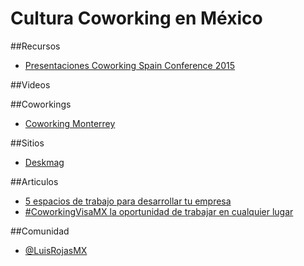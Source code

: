 # Cultura Coworking en México

##Recursos 
 - [Presentaciones Coworking Spain Conference 2015](http://coworkingspain.es/magazine/noticias/presentaciones-coworking-spain-conference-2015)

##Videos

##Coworkings 
 - [Coworking Monterrey](http://coworkingmty.com)
 

##Sitios
 - [Deskmag](http://www.deskmag.com)



##Articulos
 - [5 espacios de trabajo para desarrollar tu empresa](http://www.forbes.com.mx/5-espacios-de-trabajo-para-desarrollar-tu-empresa/)
 - [#CoworkingVisaMX la oportunidad de trabajar en cualquier lugar](http://www.lateoriadelbit.com/coworkingvisamx-la-oportunidad-de-trabajar-en-cualquier-lugar/)

##Comunidad
 - [@LuisRojasMX](https://twitter.com/LuisRojasMX)
